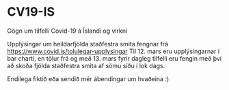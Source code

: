 # CV19-IS
Gögn um tilfelli Covid-19 á Íslandi og virkni

Upplýsingar um heildarfjölda staðfestra smita fengnar frá 
https://www.covid.is/tolulegar-upplysingar
Til 12. mars eru upplýsingarnar í bar charti,
en tölur frá og með 13. mars fyrir dagleg tilfelli
eru fengin með því að skoða fjölda staðfestra smita af sömu síðu í lok dags.

Endilega fiktið eða sendið mér ábendingar um hvaðeina :)
